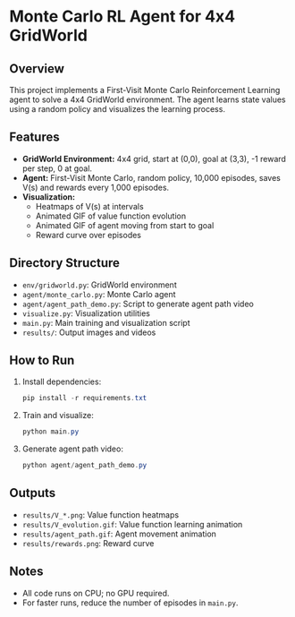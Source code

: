# Monte Carlo RL Agent for 4x4 GridWorld

## Overview
This project implements a First-Visit Monte Carlo Reinforcement Learning agent to solve a 4x4 GridWorld environment. The agent learns state values using a random policy and visualizes the learning process.

## Features
- **GridWorld Environment:** 4x4 grid, start at (0,0), goal at (3,3), -1 reward per step, 0 at goal.
- **Agent:** First-Visit Monte Carlo, random policy, 10,000 episodes, saves V(s) and rewards every 1,000 episodes.
- **Visualization:**
  - Heatmaps of V(s) at intervals
  - Animated GIF of value function evolution
  - Animated GIF of agent moving from start to goal
  - Reward curve over episodes

## Directory Structure
- `env/gridworld.py`: GridWorld environment
- `agent/monte_carlo.py`: Monte Carlo agent
- `agent/agent_path_demo.py`: Script to generate agent path video
- `visualize.py`: Visualization utilities
- `main.py`: Main training and visualization script
- `results/`: Output images and videos

## How to Run
1. Install dependencies:
   ```powershell
   pip install -r requirements.txt
   ```
2. Train and visualize:
   ```powershell
   python main.py
   ```
3. Generate agent path video:
   ```powershell
   python agent/agent_path_demo.py
   ```

## Outputs
- `results/V_*.png`: Value function heatmaps
- `results/V_evolution.gif`: Value function learning animation
- `results/agent_path.gif`: Agent movement animation
- `results/rewards.png`: Reward curve

## Notes
- All code runs on CPU; no GPU required.
- For faster runs, reduce the number of episodes in `main.py`.